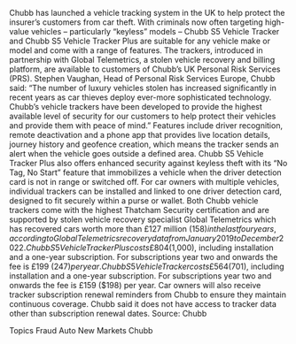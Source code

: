 Chubb has launched a vehicle tracking system in the UK to help protect the insurer’s customers from car theft.
With criminals now often targeting high-value vehicles – particularly “keyless” models – Chubb S5 Vehicle Tracker and Chubb S5 Vehicle Tracker Plus are suitable for any vehicle make or model and come with a range of features. The trackers, introduced in partnership with Global Telemetrics, a stolen vehicle recovery and billing platform, are available to customers of Chubb’s UK Personal Risk Services (PRS).
Stephen Vaughan, Head of Personal Risk Services Europe, Chubb said: “The number of luxury vehicles stolen has increased significantly in recent years as car thieves deploy ever-more sophisticated technology. Chubb’s vehicle trackers have been developed to provide the highest available level of security for our customers to help protect their vehicles and provide them with peace of mind.”
Features include driver recognition, remote deactivation and a phone app that provides live location details, journey history and geofence creation, which means the tracker sends an alert when the vehicle goes outside a defined area. Chubb S5 Vehicle Tracker Plus also offers enhanced security against keyless theft with its “No Tag, No Start” feature that immobilizes a vehicle when the driver detection card is not in range or switched off.
For car owners with multiple vehicles, individual trackers can be installed and linked to one driver detection card, designed to fit securely within a purse or wallet.
Both Chubb vehicle trackers come with the highest Thatcham Security certification and are supported by stolen vehicle recovery specialist Global Telemetrics which has recovered cars worth more than £127 million ($158) in the last four years, according to Global Telemetrics recovery data from January 2019 to December 2022.
Chubb S5 Vehicle Tracker Plus costs £804 ($1,000), including installation and a one-year subscription. For subscriptions year two and onwards the fee is £199 ($247) per year. Chubb S5 Vehicle Tracker costs £564 ($701), including installation and a one-year subscription. For subscriptions year two and onwards the fee is £159 ($198) per year. Car owners will also receive tracker subscription renewal reminders from Chubb to ensure they maintain continuous coverage.
Chubb said it does not have access to tracker data other than subscription renewal dates.
Source: Chubb

Topics
Fraud
Auto
New Markets
Chubb
